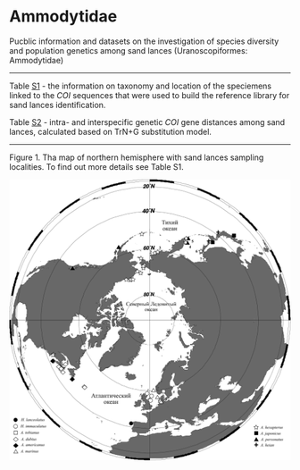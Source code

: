 # Ammodytidae
Pucblic information and datasets on the investigation of species diversity and population genetics among sand lances (Uranoscopiformes: Ammodytidae)

----

Table [S1](https://github.com/Sturcoal/Ammodytes/blob/master/Table%20S1.csv) - the information on taxonomy and location of the speciemens linked to the *COI* sequences that were used to build the reference library for sand lances identification.

Table [S2](https://github.com/Sturcoal/Ammodytes/blob/master/Table%20S2.csv) - intra- and interspecific genetic *COI* gene distances among sand lances, calculated based on TrN+G substitution model.

----

Figure 1. Tha map of northern hemisphere with sand lances sampling localities. To find out more details see Table S1.

![Sapmling locations of sand lances](https://github.com/Sturcoal/Ammodytes/blob/master/text50474-6-9.png)



